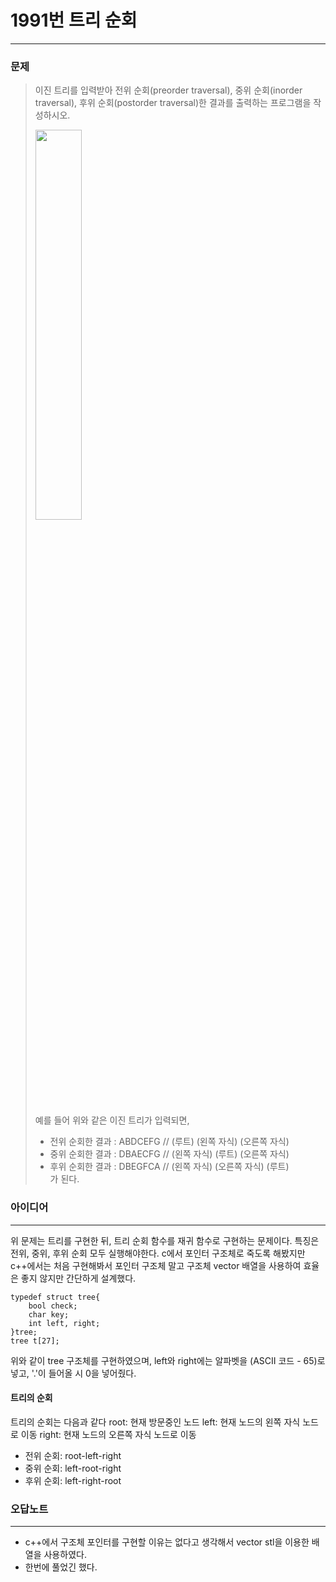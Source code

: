 # 1991번 트리 순회
------------
### 문제

>이진 트리를 입력받아 전위 순회(preorder traversal), 중위 순회(inorder traversal), 후위 순회(postorder traversal)한 결과를 출력하는 프로그램을 작성하시오.  
>
><img width="40%" src="https://www.acmicpc.net/JudgeOnline/upload/201007/trtr.png"/>
>
>예를 들어 위와 같은 이진 트리가 입력되면,  
> - 전위 순회한 결과 : ABDCEFG // (루트) (왼쪽 자식) (오른쪽 자식)  
> - 중위 순회한 결과 : DBAECFG // (왼쪽 자식) (루트) (오른쪽 자식)  
> - 후위 순회한 결과 : DBEGFCA // (왼쪽 자식) (오른쪽 자식) (루트)  
> 가 된다.

### 아이디어
----------
위 문제는 트리를 구현한 뒤, 트리 순회 함수를 재귀 함수로 구현하는 문제이다.
특징은 전위, 중위, 후위 순회 모두 실행해야한다.
c에서 포인터 구조체로 죽도록 해봤지만 c++에서는 처음 구현해봐서 포인터 구조체 말고 구조체 vector 배열을 사용하여 효율은 좋지 않지만 간단하게 설계했다.
```
typedef struct tree{
    bool check;
    char key;
    int left, right;
}tree;
tree t[27];
```
위와 같이 tree 구조체를 구현하였으며, left와 right에는 알파벳을 (ASCII 코드 - 65)로 넣고, '.'이 들어올 시 0을 넣어줬다.

#### 트리의 순회
트리의 순회는 다음과 같다
root: 현재 방문중인 노드
left: 현재 노드의 왼쪽 자식 노드로 이동
right: 현재 노드의 오른쪽 자식 노드로 이동
- 전위 순회: root-left-right
- 중위 순회: left-root-right
- 후위 순회: left-right-root

### 오답노트
----------
- c++에서 구조체 포인터를 구현할 이유는 없다고 생각해서 vector stl을 이용한 배열을 사용하였다.
- 한번에 풀었긴 했다.